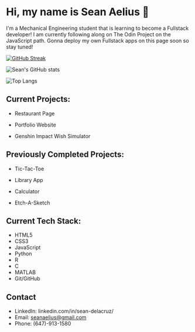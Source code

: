 # Hi, my name is Sean Aelius 👋

I'm a Mechanical Engineering student that is learning to become a Fullstack developer! I am currently following along on The Odin Project on the JavaScript path. 
Gonna deploy my own Fullstack apps on this page soon so stay tuned!

[![GitHub Streak](https://streak-stats.demolab.com/?user=seanaelius)](https://git.io/streak-stats)

![Sean's GitHub stats](https://github-readme-stats.vercel.app/api?username=seanaelius&show_icons=true)

![Top Langs](https://github-readme-stats.vercel.app/api/top-langs/?username=seanaelius)


## Current Projects:

- Restaurant Page

- Portfolio Website

- Genshin Impact Wish Simulator

## Previously Completed Projects:

- Tic-Tac-Toe

- Library App

- Calculator

- Etch-A-Sketch

## Current Tech Stack:
- HTML5
- CSS3
- JavaScript
- Python
- R
- C
- MATLAB
- Git/GitHub

## Contact
- LinkedIn: linkedin.com/in/sean-delacruz/
- Email: seanaelius@gmail.com
- Phone: (647)-913-1580
